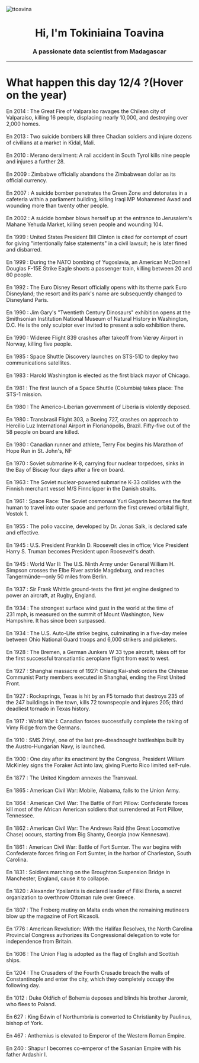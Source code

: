
<p align="left"> <img src="https://komarev.com/ghpvc/?username=ttoavina&label=Profile%20views&color=0e75b6&style=flat" alt="ttoavina" /> </p>
<h1 align="center">Hi, I'm Tokiniaina Toavina</h1>
<h3 align="center">A passionate data scientist from Madagascar</h3>
    
<hr/>
<h1> What happen this day 12/4 ?(Hover on the year)</h1>

En 2014 : The Great Fire of Valparaíso ravages the Chilean city of Valparaíso, killing 16 people, displacing nearly 10,000, and destroying over 2,000 homes.
<br/><br/>
En 2013 : Two suicide bombers kill three Chadian soldiers and injure dozens of civilians at a market in Kidal, Mali.
<br/><br/>
En 2010 : Merano derailment: A rail accident in South Tyrol kills nine people and injures a further 28.
<br/><br/>
En 2009 : Zimbabwe officially abandons the Zimbabwean dollar as its official currency.
<br/><br/>
En 2007 : A suicide bomber penetrates the Green Zone and detonates in a cafeteria within a parliament building, killing Iraqi MP Mohammed Awad and wounding more than twenty other people.
<br/><br/>
En 2002 : A suicide bomber blows herself up at the entrance to Jerusalem's Mahane Yehuda Market, killing seven people and wounding 104.
<br/><br/>
En 1999 : United States President Bill Clinton is cited for contempt of court for giving "intentionally false statements" in a civil lawsuit; he is later fined and disbarred.
<br/><br/>
En 1999 : During the NATO bombing of Yugoslavia, an American McDonnell Douglas F-15E Strike Eagle shoots a passenger train, killing between 20 and 60 people.
<br/><br/>
En 1992 : The Euro Disney Resort officially opens with its theme park Euro Disneyland; the resort and its park's name are subsequently changed to Disneyland Paris.
<br/><br/>
En 1990 : Jim Gary's "Twentieth Century Dinosaurs" exhibition opens at the Smithsonian Institution National Museum of Natural History in Washington, D.C. He is the only sculptor ever invited to present a solo exhibition there.
<br/><br/>
En 1990 : Widerøe Flight 839 crashes after takeoff from Værøy Airport in Norway, killing five people.
<br/><br/>
En 1985 : Space Shuttle Discovery launches on STS-51D to deploy two communications satellites.
<br/><br/>
En 1983 : Harold Washington is elected as the first black mayor of Chicago.
<br/><br/>
En 1981 : The first launch of a Space Shuttle (Columbia) takes place: The STS-1 mission.
<br/><br/>
En 1980 : The Americo-Liberian government of Liberia is violently deposed.
<br/><br/>
En 1980 : Transbrasil Flight 303, a Boeing 727, crashes on approach to Hercílio Luz International Airport in Florianópolis, Brazil. Fifty-five out of the 58 people on board are killed.
<br/><br/>
En 1980 : Canadian runner and athlete, Terry Fox begins his Marathon of Hope Run in St. John's, NF
<br/><br/>
En 1970 : Soviet submarine K-8, carrying four nuclear torpedoes, sinks in the Bay of Biscay four days after a fire on board.
<br/><br/>
En 1963 : The Soviet nuclear-powered submarine K-33 collides with the Finnish merchant vessel M/S Finnclipper in the Danish straits.
<br/><br/>
En 1961 : Space Race: The Soviet cosmonaut Yuri Gagarin becomes the first human to travel into outer space and perform the first crewed orbital flight, Vostok 1.
<br/><br/>
En 1955 : The polio vaccine, developed by Dr. Jonas Salk, is declared safe and effective.
<br/><br/>
En 1945 : U.S. President Franklin D. Roosevelt dies in office; Vice President Harry S. Truman becomes President upon Roosevelt's death.
<br/><br/>
En 1945 : World War II: The U.S. Ninth Army under General William H. Simpson crosses the Elbe River astride Magdeburg, and reaches Tangermünde—only 50 miles from Berlin.
<br/><br/>
En 1937 : Sir Frank Whittle ground-tests the first jet engine designed to power an aircraft, at Rugby, England.
<br/><br/>
En 1934 : The strongest surface wind gust in the world at the time of 231 mph, is measured on the summit of Mount Washington, New Hampshire. It has since been surpassed.
<br/><br/>
En 1934 : The U.S. Auto-Lite strike begins, culminating in a five-day melee between Ohio National Guard troops and 6,000 strikers and picketers.
<br/><br/>
En 1928 : The Bremen, a German Junkers W 33 type aircraft, takes off for the first successful transatlantic aeroplane flight from east to west.
<br/><br/>
En 1927 : Shanghai massacre of 1927: Chiang Kai-shek orders the Chinese Communist Party members executed in Shanghai, ending the First United Front.
<br/><br/>
En 1927 : Rocksprings, Texas is hit by an F5 tornado that destroys 235 of the 247 buildings in the town, kills 72 townspeople and injures 205; third deadliest tornado in Texas history.
<br/><br/>
En 1917 : World War I: Canadian forces successfully complete the taking of Vimy Ridge from the Germans.
<br/><br/>
En 1910 : SMS Zrínyi, one of the last pre-dreadnought battleships built by the Austro-Hungarian Navy, is launched.
<br/><br/>
En 1900 : One day after its enactment by the Congress, President William McKinley signs the Foraker Act into law, giving Puerto Rico limited self-rule.
<br/><br/>
En 1877 : The United Kingdom annexes the Transvaal.
<br/><br/>
En 1865 : American Civil War: Mobile, Alabama, falls to the Union Army.
<br/><br/>
En 1864 : American Civil War: The Battle of Fort Pillow: Confederate forces kill most of the African American soldiers that surrendered at Fort Pillow, Tennessee.
<br/><br/>
En 1862 : American Civil War: The Andrews Raid (the Great Locomotive Chase) occurs, starting from Big Shanty, Georgia (now Kennesaw).
<br/><br/>
En 1861 : American Civil War: Battle of Fort Sumter. The war begins with Confederate forces firing on Fort Sumter, in the harbor of Charleston, South Carolina.
<br/><br/>
En 1831 : Soldiers marching on the Broughton Suspension Bridge in Manchester, England, cause it to collapse.
<br/><br/>
En 1820 : Alexander Ypsilantis is declared leader of Filiki Eteria, a secret organization to overthrow Ottoman rule over Greece.
<br/><br/>
En 1807 : The Froberg mutiny on Malta ends when the remaining mutineers blow up the magazine of Fort Ricasoli.
<br/><br/>
En 1776 : American Revolution: With the Halifax Resolves, the North Carolina Provincial Congress authorizes its Congressional delegation to vote for independence from Britain.
<br/><br/>
En 1606 : The Union Flag is adopted as the flag of English and Scottish ships.
<br/><br/>
En 1204 : The Crusaders of the Fourth Crusade breach the walls of Constantinople and enter the city, which they completely occupy the following day.
<br/><br/>
En 1012 : Duke Oldřich of Bohemia deposes and blinds his brother Jaromír, who flees to Poland.
<br/><br/>
En 627 : King Edwin of Northumbria is converted to Christianity by Paulinus, bishop of York.
<br/><br/>
En 467 : Anthemius is elevated to Emperor of the Western Roman Empire.
<br/><br/>
En 240 : Shapur I becomes co-emperor of the Sasanian Empire with his father Ardashir I.
<br/><br/>
